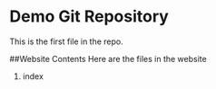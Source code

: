 # Demo Git Repository

This is the first file in the repo.

##Website Contents
Here are the files in the website
1. index